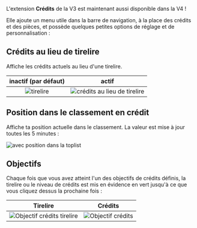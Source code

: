 L'extension **Crédits** de la V3 est maintenant aussi disponible dans la V4 !

Elle ajoute un menu utile dans la barre de navigation, à la place des crédits et des pièces, et possède quelques petites options de réglage et de personnalisation :

## Crédits au lieu de tirelire
Affiche les crédits actuels au lieu d'une tirelire.

|     **inactif** (par défaut)   |                   **actif**                      |
| :----------------------------: | :----------------------------------------------: |
| ![tirelire](piggy-mode.png)    | ![crédits au lieu de tirelire](credits-mode.png) |

## Position dans le classement en crédit
Affiche ta position actuelle dans le classement. La valeur est mise à jour toutes les 5 minutes :

![avec position dans la toplist](toplist.png)

## Objectifs
Chaque fois que vous avez atteint l'un des objectifs de crédits définis, la tirelire ou le niveau de crédits est mis en évidence en vert jusqu'à ce que vous cliquez dessus la prochaine fois :

|                    Tirelire                        |                     Crédits                     |
| :------------------------------------------------: | :---------------------------------------------: |
| ![Objectif crédits tirelire](alert-piggy-mode.png) |   ![Objectif crédits](alert-credits-mode.png)   |
